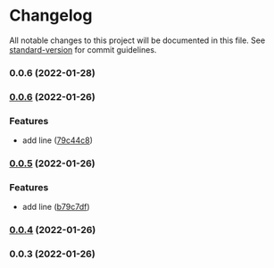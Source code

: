 # Changelog

All notable changes to this project will be documented in this file. See [standard-version](https://github.com/conventional-changelog/standard-version) for commit guidelines.

### 0.0.6 (2022-01-28)

### [0.0.6](https://github.com/Gjb7598189/yarn-plugin-docs/compare/v0.0.5...v0.0.6) (2022-01-26)


### Features

* add line ([79c44c8](https://github.com/Gjb7598189/yarn-plugin-docs/commit/79c44c8bb93fe5960710741beea247822232fc4f))

### [0.0.5](https://github.com/Gjb7598189/yarn-plugin-docs/compare/v0.0.4...v0.0.5) (2022-01-26)


### Features

* add line ([b79c7df](https://github.com/Gjb7598189/yarn-plugin-docs/commit/b79c7df6dae19ffaad0c8b28e53ab6433957c356))

### [0.0.4](https://github.com/Gjb7598189/yarn-plugin-docs/compare/v0.0.3...v0.0.4) (2022-01-26)

### 0.0.3 (2022-01-26)
